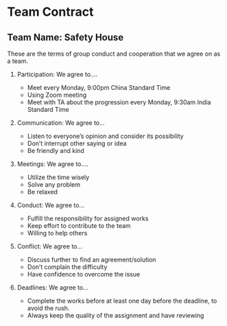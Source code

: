 # Team Contract

## Team Name: Safety House

These are the terms of group conduct and cooperation that we agree on as a team.

1. Participation: We agree to....
   - Meet every Monday, 9:00pm China Standard Time
   - Using Zoom meeting
   - Meet with TA about the progression every Monday, 9:30am India Standard Time


2. Communication: We agree to...
   - Listen to everyone’s opinion and consider its possibility
   - Don’t interrupt other saying or idea
   - Be friendly and kind


3. Meetings: We agree to....
   - Utilize the time wisely
   - Solve any problem
   - Be relaxed 


4. Conduct: We agree to...
   - Fulfill the responsibility for assigned works 
   - Keep effort to contribute to the team 
   - Willing to help others


5. Conflict: We agree to...
   - Discuss further to find an agreement/solution
   - Don’t complain the difficulty
   - Have confidence to overcome the issue


6. Deadlines: We agree to...
   - Complete the works before at least one day before the deadline, to avoid the rush.
   - Always keep the quality of the assignment and have reviewing
